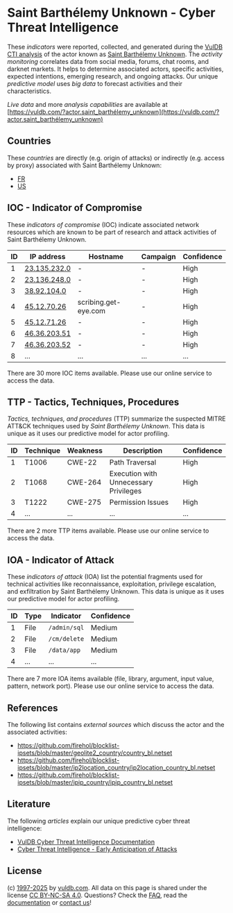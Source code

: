 # Saint Barthélemy Unknown - Cyber Threat Intelligence

These _indicators_ were reported, collected, and generated during the [VulDB CTI analysis](https://vuldb.com/?kb.cti) of the actor known as [Saint Barthélemy Unknown](https://vuldb.com/?actor.saint_barthélemy_unknown). The _activity monitoring_ correlates data from social media, forums, chat rooms, and darknet markets. It helps to determine associated actors, specific activities, expected intentions, emerging research, and ongoing attacks. Our unique _predictive model_ uses _big data_ to forecast activities and their characteristics.

_Live data_ and more _analysis capabilities_ are available at [https://vuldb.com/?actor.saint_barthélemy_unknown](https://vuldb.com/?actor.saint_barthélemy_unknown)

## Countries

These _countries_ are directly (e.g. origin of attacks) or indirectly (e.g. access by proxy) associated with Saint Barthélemy Unknown:

* [FR](https://vuldb.com/?country.fr)
* [US](https://vuldb.com/?country.us)

## IOC - Indicator of Compromise

These _indicators of compromise_ (IOC) indicate associated network resources which are known to be part of research and attack activities of Saint Barthélemy Unknown.

ID | IP address | Hostname | Campaign | Confidence
-- | ---------- | -------- | -------- | ----------
1 | [23.135.232.0](https://vuldb.com/?ip.23.135.232.0) | - | - | High
2 | [23.136.248.0](https://vuldb.com/?ip.23.136.248.0) | - | - | High
3 | [38.92.104.0](https://vuldb.com/?ip.38.92.104.0) | - | - | High
4 | [45.12.70.26](https://vuldb.com/?ip.45.12.70.26) | scribing.get-eye.com | - | High
5 | [45.12.71.26](https://vuldb.com/?ip.45.12.71.26) | - | - | High
6 | [46.36.203.51](https://vuldb.com/?ip.46.36.203.51) | - | - | High
7 | [46.36.203.52](https://vuldb.com/?ip.46.36.203.52) | - | - | High
8 | ... | ... | ... | ...

There are 30 more IOC items available. Please use our online service to access the data.

## TTP - Tactics, Techniques, Procedures

_Tactics, techniques, and procedures_ (TTP) summarize the suspected MITRE ATT&CK techniques used by _Saint Barthélemy Unknown_. This data is unique as it uses our predictive model for actor profiling.

ID | Technique | Weakness | Description | Confidence
-- | --------- | -------- | ----------- | ----------
1 | T1006 | CWE-22 | Path Traversal | High
2 | T1068 | CWE-264 | Execution with Unnecessary Privileges | High
3 | T1222 | CWE-275 | Permission Issues | High
4 | ... | ... | ... | ...

There are 2 more TTP items available. Please use our online service to access the data.

## IOA - Indicator of Attack

These _indicators of attack_ (IOA) list the potential fragments used for technical activities like reconnaissance, exploitation, privilege escalation, and exfiltration by Saint Barthélemy Unknown. This data is unique as it uses our predictive model for actor profiling.

ID | Type | Indicator | Confidence
-- | ---- | --------- | ----------
1 | File | `/admin/sql` | Medium
2 | File | `/cm/delete` | Medium
3 | File | `/data/app` | Medium
4 | ... | ... | ...

There are 7 more IOA items available (file, library, argument, input value, pattern, network port). Please use our online service to access the data.

## References

The following list contains _external sources_ which discuss the actor and the associated activities:

* https://github.com/firehol/blocklist-ipsets/blob/master/geolite2_country/country_bl.netset
* https://github.com/firehol/blocklist-ipsets/blob/master/ip2location_country/ip2location_country_bl.netset
* https://github.com/firehol/blocklist-ipsets/blob/master/ipip_country/ipip_country_bl.netset

## Literature

The following _articles_ explain our unique predictive cyber threat intelligence:

* [VulDB Cyber Threat Intelligence Documentation](https://vuldb.com/?kb.cti)
* [Cyber Threat Intelligence - Early Anticipation of Attacks](https://www.scip.ch/en/?labs.20201022)

## License

(c) [1997-2025](https://vuldb.com/?kb.changelog) by [vuldb.com](https://vuldb.com/?kb.about). All data on this page is shared under the license [CC BY-NC-SA 4.0](https://creativecommons.org/licenses/by-nc-sa/4.0/). Questions? Check the [FAQ](https://vuldb.com/?kb.faq), read the [documentation](https://vuldb.com/?kb) or [contact us](https://vuldb.com/?contact)!
